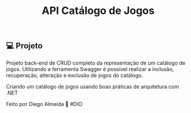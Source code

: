 <h1 align="center">
  API Catálogo de Jogos
</h1>

<br>

## 💻 Projeto

Projeto back-end de CRUD completo da representação de um catálogo de jogos. Utilizando a ferramenta Swagger é possível realizar a inclusão, recuperação, alteração e exclusão de jogos do catálogo.


Criando um catálogo de jogos usando boas práticas de arquitetura com .NET

Feito por Diego Almeida :wave: #DIO 
